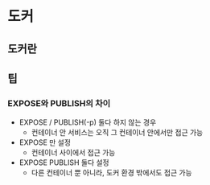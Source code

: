# 도커

## 도커란

## 팁

### EXPOSE와 PUBLISH의 차이

- EXPOSE / PUBLISH(-p) 둘다 하지 않는 경우
  - 컨테이너 안 서비스는 오직 그 컨테이너 안에서만 접근 가능
- EXPOSE 만 설정
  - 컨테이너 사이에서 접근 가능
- EXPOSE PUBLISH 둘다 설정
  - 다른 컨테이너 뿐 아니라, 도커 환경 밖에서도 접근 가능
